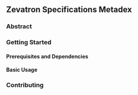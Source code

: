 ## Zevatron Specifications Metadex
### Abstract
### Getting Started
#### Prerequisites and Dependencies
#### Basic Usage
### Contributing